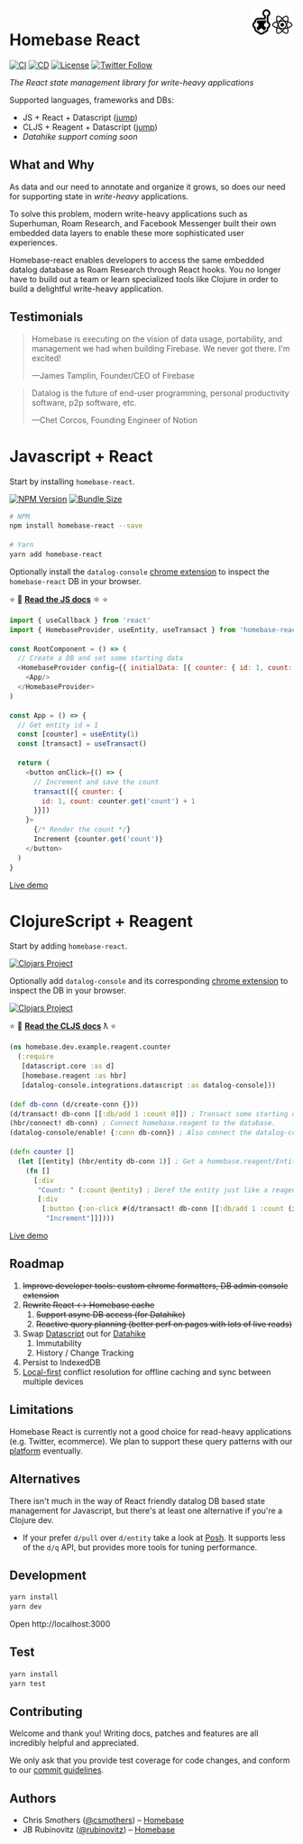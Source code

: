 <img src="public/images/logo-blk.png" height="50" align="right">

# Homebase React

[![CI](https://github.com/homebaseio/homebase-react/workflows/CI/badge.svg)](https://github.com/homebaseio/homebase-react/actions?query=workflow%3ACI)
[![CD](https://github.com/homebaseio/homebase-react/workflows/CD/badge.svg)](https://github.com/homebaseio/homebase-react/actions?query=workflow%3ACD)
[![License](https://img.shields.io/github/license/homebaseio/homebase-react.svg)](LICENSE)
[![Twitter Follow](https://img.shields.io/twitter/follow/homebase__io?label=Follow&style=social)](https://twitter.com/homebase__io)

*The React state management library for write-heavy applications*

Supported languages, frameworks and DBs:

- JS + React + Datascript ([jump](#javascript--react))
- CLJS + Reagent + Datascript ([jump](#clojurescript--reagent))
- *Datahike support coming soon*

## What and Why

As data and our need to annotate and organize it grows, so does our need for supporting state in *write-heavy* applications.

To solve this problem, modern write-heavy applications such as Superhuman, Roam Research, and Facebook Messenger built their own embedded data layers to enable these more sophisticated user experiences. 

Homebase-react enables developers to access the same embedded datalog database as Roam Research through React hooks. You no longer have to build out a team or learn specialized tools like Clojure in order to build a delightful write-heavy application.


## Testimonials
> Homebase is executing on the vision of data usage, portability, and management we had when building Firebase. We never got there. I'm excited!
>
> —James Tamplin, Founder/CEO of Firebase

> Datalog is the future of end-user programming, personal productivity software, p2p software, etc.
>
> —Chet Corcos, Founding Engineer of Notion

# Javascript + React

Start by installing `homebase-react`.

[![NPM Version](https://img.shields.io/npm/v/homebase-react)](https://www.npmjs.com/package/homebase-react)
[![Bundle Size](https://img.shields.io/bundlephobia/minzip/homebase-react)](https://www.npmjs.com/package/homebase-react)

```bash
# NPM
npm install homebase-react --save

# Yarn
yarn add homebase-react
```

Optionally install the `datalog-console` [chrome extension](https://chrome.google.com/webstore/detail/datalog-console/cfgbajnnabfanfdkhpdhndegpmepnlmb?hl=en) to inspect the `homebase-react` DB in your browser.

⭐️ 📖 **[Read the JS docs](https://homebase.io/docs/homebase-react)** ⚛️ ⭐️

```js
import { useCallback } from 'react'
import { HomebaseProvider, useEntity, useTransact } from 'homebase-react'

const RootComponent = () => (
  // Create a DB and set some starting data
  <HomebaseProvider config={{ initialData: [{ counter: { id: 1, count: 0 }}] }}>
    <App/>
  </HomebaseProvider>
)

const App = () => {
  // Get entity id = 1
  const [counter] = useEntity(1)
  const [transact] = useTransact()

  return (
    <button onClick={() => {
      // Increment and save the count
      transact([{ counter: { 
        id: 1, count: counter.get('count') + 1 
      }}])
    }>
      {/* Render the count */}
      Increment {counter.get('count')}
    </button>
  )
}
```

[Live demo](https://homebaseio.github.io/homebase-react/#!/homebase.dev.example.counter)

# ClojureScript + Reagent

Start by adding `homebase-react`.

[![Clojars Project](https://img.shields.io/clojars/v/io.homebase/homebase-react.svg)](https://clojars.org/io.homebase/homebase-react)

Optionally add `datalog-console` and its corresponding [chrome extension](https://chrome.google.com/webstore/detail/datalog-console/cfgbajnnabfanfdkhpdhndegpmepnlmb?hl=en) to inspect the DB in your browser.

[![Clojars Project](https://img.shields.io/clojars/v/io.homebase/datalog-console.svg)](https://clojars.org/io.homebase/datalog-console)

⭐️ 📖 **[Read the CLJS docs](https://cljdoc.org/d/io.homebase/homebase-react/CURRENT)** ƛ ⭐️

```clojure
(ns homebase.dev.example.reagent.counter
  (:require
   [datascript.core :as d]
   [homebase.reagent :as hbr]
   [datalog-console.integrations.datascript :as datalog-console]))

(def db-conn (d/create-conn {}))
(d/transact! db-conn [[:db/add 1 :count 0]]) ; Transact some starting data.
(hbr/connect! db-conn) ; Connect homebase.reagent to the database.
(datalog-console/enable! {:conn db-conn}) ; Also connect the datalog-console extension for better debugging.

(defn counter []
  (let [[entity] (hbr/entity db-conn 1)] ; Get a homebase.reagent/Entity. Note the use of db-conn and not @db-conn, this makes it reactive.
    (fn []
      [:div
       "Count: " (:count @entity) ; Deref the entity just like a reagent/atom.
       [:div
        [:button {:on-click #(d/transact! db-conn [[:db/add 1 :count (inc (:count @entity))]])} ; Use d/transact! just like normal.
         "Increment"]]])))
```

[Live demo](https://homebaseio.github.io/homebase-react/index.html#!/homebase.dev.example.reagent)

## Roadmap

1. ~~Improve developer tools: custom chrome formatters, DB admin console extension~~
2. ~~Rewrite React ↔ Homebase cache~~
    1. ~~Support async DB access (for Datahike)~~
    2. ~~Reactive query planning (better perf on pages with lots of live reads)~~
3. Swap [Datascript](https://github.com/tonsky/datascript) out for [Datahike](https://github.com/replikativ/datahike)
    1. Immutability
    2. History / Change Tracking
4. Persist to IndexedDB
5. [Local-first](https://www.inkandswitch.com/local-first.html) conflict resolution for offline caching and sync between multiple devices

## Limitations

Homebase React is currently not a good choice for read-heavy applications (e.g. Twitter, ecommerce). We plan to support these query patterns with our [platform](http://homebase.io) eventually.

## Alternatives

There isn't much in the way of React friendly datalog DB based state management for Javascript, but there's at least one alternative if you're a Clojure dev.

- If your prefer `d/pull` over `d/entity` take a look at [Posh](https://github.com/denistakeda/posh). It supports less of the `d/q` API, but provides more tools for tuning performance.

## Development

```bash
yarn install
yarn dev
```

Open http://localhost:3000

## Test

```bash
yarn install
yarn test
```

## Contributing

Welcome and thank you! Writing docs, patches and features are all incredibly helpful and appreciated.

We only ask that you provide test coverage for code changes, and conform to our [commit guidelines](CONTRIBUTING.md).

## Authors

- Chris Smothers ([@csmothers](https://twitter.com/csmothers)) – [Homebase](https://www.homebase.io/)
- JB Rubinovitz ([@rubinovitz](https://twitter.com/rubinovitz)) – [Homebase](https://www.homebase.io/)

